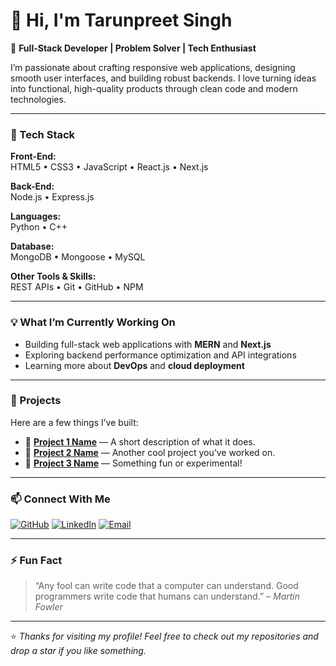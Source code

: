 # 👋 Hi, I'm Tarunpreet Singh  

🚀 **Full-Stack Developer | Problem Solver | Tech Enthusiast**

I’m passionate about crafting responsive web applications, designing smooth user interfaces, and building robust backends. I love turning ideas into functional, high-quality products through clean code and modern technologies.

---

### 🧠 Tech Stack

**Front-End:**  
HTML5 • CSS3 • JavaScript • React.js • Next.js  

**Back-End:**  
Node.js • Express.js  

**Languages:**  
Python • C++  

**Database:**  
MongoDB • Mongoose • MySQL  

**Other Tools & Skills:**  
REST APIs • Git • GitHub • NPM  

---

### 💡 What I’m Currently Working On
- Building full-stack web applications with **MERN** and **Next.js**  
- Exploring backend performance optimization and API integrations  
- Learning more about **DevOps** and **cloud deployment**  

---

### 🧩 Projects
Here are a few things I’ve built:
- 🔗 **[Project 1 Name](#)** — A short description of what it does.  
- 🔗 **[Project 2 Name](#)** — Another cool project you’ve worked on.  
- 🔗 **[Project 3 Name](#)** — Something fun or experimental!  

---

### 📫 Connect With Me
[![GitHub](https://img.shields.io/badge/GitHub-181717?style=flat&logo=github&logoColor=white)](https://github.com/yourusername)
[![LinkedIn](https://img.shields.io/badge/LinkedIn-0077B5?style=flat&logo=linkedin&logoColor=white)](https://linkedin.com/in/yourusername)
[![Email](https://img.shields.io/badge/Email-D14836?style=flat&logo=gmail&logoColor=white)](mailto:youremail@example.com)

---

### ⚡ Fun Fact
> “Any fool can write code that a computer can understand. Good programmers write code that humans can understand.” – *Martin Fowler*

---

⭐️ *Thanks for visiting my profile! Feel free to check out my repositories and drop a star if you like something.*  
